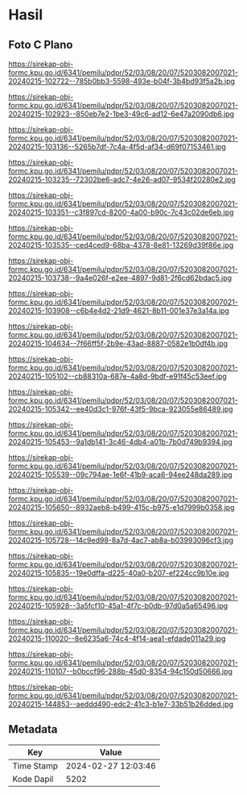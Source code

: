 # Hasil

## Foto C Plano

https://sirekap-obj-formc.kpu.go.id/6341/pemilu/pdpr/52/03/08/20/07/5203082007021-20240215-102722--785b0bb3-5598-493e-b04f-3b4bd93f5a2b.jpg

https://sirekap-obj-formc.kpu.go.id/6341/pemilu/pdpr/52/03/08/20/07/5203082007021-20240215-102923--850eb7e2-1be3-49c6-ad12-6e47a2090db6.jpg

https://sirekap-obj-formc.kpu.go.id/6341/pemilu/pdpr/52/03/08/20/07/5203082007021-20240215-103136--5265b7df-7c4a-4f5d-af34-d69f07153461.jpg

https://sirekap-obj-formc.kpu.go.id/6341/pemilu/pdpr/52/03/08/20/07/5203082007021-20240215-103235--72302be6-adc7-4e26-ad07-9534f20280e2.jpg

https://sirekap-obj-formc.kpu.go.id/6341/pemilu/pdpr/52/03/08/20/07/5203082007021-20240215-103351--c3f897cd-8200-4a00-b90c-7c43c02de6eb.jpg

https://sirekap-obj-formc.kpu.go.id/6341/pemilu/pdpr/52/03/08/20/07/5203082007021-20240215-103535--ced4ced9-68ba-4378-8e81-13269d39f86e.jpg

https://sirekap-obj-formc.kpu.go.id/6341/pemilu/pdpr/52/03/08/20/07/5203082007021-20240215-103738--9a4e026f-e2ee-4897-9d81-2f6cd62bdac5.jpg

https://sirekap-obj-formc.kpu.go.id/6341/pemilu/pdpr/52/03/08/20/07/5203082007021-20240215-103908--c6b4e4d2-21d9-4621-8b11-001e37e3a14a.jpg

https://sirekap-obj-formc.kpu.go.id/6341/pemilu/pdpr/52/03/08/20/07/5203082007021-20240215-104634--7f66ff5f-2b9e-43ad-8887-0582e1b0df4b.jpg

https://sirekap-obj-formc.kpu.go.id/6341/pemilu/pdpr/52/03/08/20/07/5203082007021-20240215-105102--cb88310a-687e-4a8d-9bdf-e91f45c53eef.jpg

https://sirekap-obj-formc.kpu.go.id/6341/pemilu/pdpr/52/03/08/20/07/5203082007021-20240215-105342--ee40d3c1-976f-43f5-9bca-923055e86489.jpg

https://sirekap-obj-formc.kpu.go.id/6341/pemilu/pdpr/52/03/08/20/07/5203082007021-20240215-105453--9a1db141-3c46-4db4-a01b-7b0d749b9394.jpg

https://sirekap-obj-formc.kpu.go.id/6341/pemilu/pdpr/52/03/08/20/07/5203082007021-20240215-105539--09c794ae-1e6f-41b9-aca6-94ee248da289.jpg

https://sirekap-obj-formc.kpu.go.id/6341/pemilu/pdpr/52/03/08/20/07/5203082007021-20240215-105650--8932aeb8-b499-415c-b975-e1d7999b0358.jpg

https://sirekap-obj-formc.kpu.go.id/6341/pemilu/pdpr/52/03/08/20/07/5203082007021-20240215-105728--14c9ed98-8a7d-4ac7-ab8a-b03993096cf3.jpg

https://sirekap-obj-formc.kpu.go.id/6341/pemilu/pdpr/52/03/08/20/07/5203082007021-20240215-105835--19e0dffa-d225-40a0-b207-ef224cc9b10e.jpg

https://sirekap-obj-formc.kpu.go.id/6341/pemilu/pdpr/52/03/08/20/07/5203082007021-20240215-105928--3a5fcf10-45a1-4f7c-b0db-97d0a5a65496.jpg

https://sirekap-obj-formc.kpu.go.id/6341/pemilu/pdpr/52/03/08/20/07/5203082007021-20240215-110020--8e6235a6-74c4-4f14-aea1-efdade011a29.jpg

https://sirekap-obj-formc.kpu.go.id/6341/pemilu/pdpr/52/03/08/20/07/5203082007021-20240215-110107--b0bccf96-288b-45d0-8354-94c150d50666.jpg

https://sirekap-obj-formc.kpu.go.id/6341/pemilu/pdpr/52/03/08/20/07/5203082007021-20240215-144853--aeddd490-edc2-41c3-b1e7-33b51b26dded.jpg


## Metadata

| Key        | Value               |
| ---------- | ------------------- |
| Time Stamp | 2024-02-27 12:03:46 |
| Kode Dapil | 5202                |



